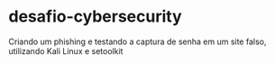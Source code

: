 # desafio-cybersecurity
Criando um phishing e testando a captura de senha em um site falso, utilizando Kali Linux e setoolkit
